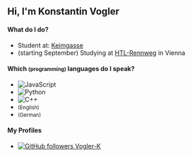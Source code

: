 ## Hi, I'm Konstantin Vogler
#### What do I do?
* Student at: [Keimgasse](https://keimgasse.at/)
* (starting September) Studying at [HTL-Rennweg](https://www.htlrennweg.at/) in Vienna

#### Which <small>(programming)</small> languages ​​do I speak?
* ![JavaScript](https://img.shields.io/badge/JavaScript-F7DF1E?style=for-the-badge&logo=javascript&logoColor=black)
* ![Python](https://img.shields.io/badge/Python-3776AB?style=for-the-badge&logo=python&logoColor=white)
* ![C++](https://img.shields.io/badge/C%2B%2B-00599C?style=for-the-badge&logo=cplusplus&logoColor=white)
* <small>(English)</small>
* <small>(German)</small>

#### My Profiles
* [![GitHub followers Vogler-K](https://img.shields.io/github/followers/Vogler-K)](https://github.com/Vogler-K/)
